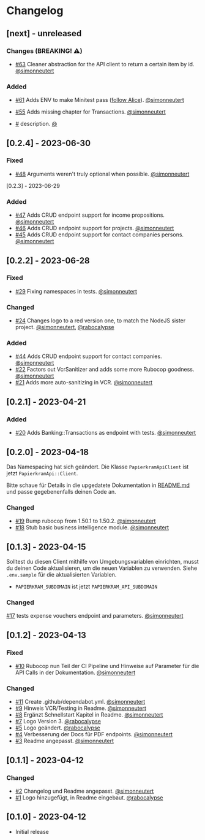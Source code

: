 # Changelog

## [next] - unreleased

### Changes (BREAKING! ⚠️)

- [#63](https://github.com/simonneutert/papierkram_api_client/pull/63) Cleaner abstraction for the API client to return a certain item by id. [@simonneutert](https://github.com/simonneutert)

### Added

- [#61](https://github.com/simonneutert/papierkram_api_client/pull/61) Adds ENV to make Minitest pass ([follow Alice](https://github.com/ordinaryzelig/minispec-metadata/pull/18)). [@simonneutert](https://github.com/simonneutert)
- [#55](https://github.com/simonneutert/papierkram_api_client/pull/55) Adds missing chapter for Transactions. [@simonneutert](https://github.com/simonneutert)

- [#<PRNUMBER>](https://github.com/simonneutert/papierkram_api_client/pull/<PRNUMBER>) description. [@<githubusername>](https://github.com/<githubusername>)

## [0.2.4] - 2023-06-30

### Fixed

- [#48](https://github.com/simonneutert/papierkram_api_client/pull/48) Arguments weren't truly optional when possible. [@simonneutert](https://github.com/simonneutert)

[0.2.3] - 2023-06-29

### Added

- [#47](https://github.com/simonneutert/papierkram_api_client/pull/47) Adds CRUD endpoint support for income propositions. [@simonneutert](https://github.com/simonneutert)
- [#46](https://github.com/simonneutert/papierkram_api_client/pull/46) Adds CRUD endpoint support for projects. [@simonneutert](https://github.com/simonneutert)
- [#45](https://github.com/simonneutert/papierkram_api_client/pull/45) Adds CRUD endpoint support for contact companies persons. [@simonneutert](https://github.com/simonneutert)

## [0.2.2] - 2023-06-28

### Fixed

- [#29](https://github.com/simonneutert/papierkram_api_client/pull/29) Fixing namespaces in tests. [@simonneutert](https://github.com/simonneutert)

### Changed

- [#24](https://github.com/simonneutert/papierkram_api_client/pull/24) Changes logo to a red version one, to match the NodeJS sister project. [@simonneutert](https://github.com/simonneutert), [@rabocalypse](https://github.com/rabocalypse)

### Added

- [#44](https://github.com/simonneutert/papierkram_api_client/pull/44) Adds CRUD endpoint support for contact companies. [@simonneutert](https://github.com/simonneutert)
- [#22](https://github.com/simonneutert/papierkram_api_client/pull/22) Factors out VcrSanitizer and adds some more Rubocop goodness. [@simonneutert](https://github.com/simonneutert)
- [#21](https://github.com/simonneutert/papierkram_api_client/pull/21) Adds more auto-sanitizing in VCR. [@simonneutert](https://github.com/simonneutert)

## [0.2.1] - 2023-04-21

### Added

- [#20](https://github.com/simonneutert/papierkram_api_client/pull/20) Adds Banking::Transactions as endpoint with tests. [@simonneutert](https://github.com/simonneutert)

## [0.2.0] - 2023-04-18

Das Namespacing hat sich geändert. Die Klasse `PapierkramApiClient` ist jetzt `PapierkramApi::Client`.

Bitte schaue für Details in die upgedatete Dokumentation in [README.md](README.md) und passe gegebenenfalls deinen Code an.

### Changed

- [#19](https://github.com/simonneutert/papierkram_api_client/pull/19) Bump rubocop from 1.50.1 to 1.50.2. [@simonneutert](https://github.com/simonneutert)
- [#18](https://github.com/simonneutert/papierkram_api_client/pull/18) Stub basic business intelligence module. [@simonneutert](https://github.com/simonneutert)

## [0.1.3] - 2023-04-15

Solltest du diesen Client mithilfe von Umgebungsvariablen einrichten, musst du deinen Code aktualisieren, um die neuen Variablen zu verwenden. Siehe `.env.sample` für die aktualisierten Variablen.

- `PAPIERKRAM_SUBDOMAIN` ist jetzt `PAPIERKRAM_API_SUBDOMAIN`

### Changed

[#17](https://github.com/simonneutert/papierkram_api_client/pull/17) tests expense vouchers endpoint and parameters. [@simonneutert](https://github.com/simonneutert)

## [0.1.2] - 2023-04-13

### Fixed

- [#10](https://github.com/simonneutert/papierkram_api_client/pull/10) Rubocop nun Teil der CI Pipeline und Hinweise auf Parameter für die API Calls in der Dokumentation. [@simonneutert](https://github.com/simonneutert)

### Changed

- [#11](https://github.com/simonneutert/papierkram_api_client/pull/11) Create .github/dependabot.yml. [@simonneutert](https://github.com/simonneutert)
- [#9](https://github.com/simonneutert/papierkram_api_client/pull/9) Hinweis VCR/Testing in Readme. [@simonneutert](https://github.com/simonneutert)
- [#8](https://github.com/simonneutert/papierkram_api_client/pull/8) Ergänzt Schnellstart Kapitel in Readme. [@simonneutert](https://github.com/simonneutert)
- [#7](https://github.com/simonneutert/papierkram_api_client/pull/7) Logo Version 3. [@rabocalypse](https://github.com/rabocalypse)
- [#5](https://github.com/simonneutert/papierkram_api_client/pull/5) Logo geändert. [@rabocalypse](https://github.com/rabocalypse)
- [#4](https://github.com/simonneutert/papierkram_api_client/pull/4) Verbesserung der Docs für PDF endpoints. [@simonneutert](https://github.com/simonneutert)
- [#3](https://github.com/simonneutert/papierkram_api_client/pull/3) Readme angepasst. [@simonneutert](https://github.com/simonneutert)

## [0.1.1] - 2023-04-12

### Changed

- [#2](https://github.com/simonneutert/papierkram_api_client/pull/2) Changelog und Readme angepasst. [@simonneutert](https://github.com/simonneutert)
- [#1](https://github.com/simonneutert/papierkram_api_client/pull/1) Logo hinzugefügt, in Readme eingebaut. [@rabocalypse](https://github.com/rabocalypse)

## [0.1.0] - 2023-04-12

- Initial release
